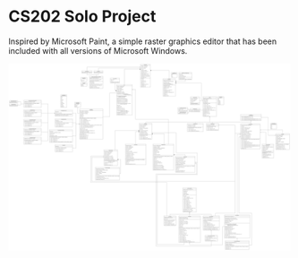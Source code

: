 ﻿# CS202 Solo Project
Inspired by Microsoft Paint, a simple raster graphics editor that has been included with all versions of Microsoft Windows.

![Crash Class Diagram](Paint202.drawio.png)